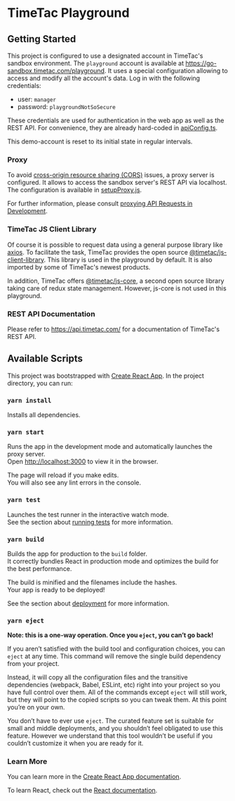 # TimeTac Playground
## Getting Started

This project is configured to use a designated account in TimeTac's sandbox environment.
The `playground` account is available at https://go-sandbox.timetac.com/playground. It uses a special configuration allowing to access and 
modify all the account's data. Log in with the following credentials:

* user: `manager`
* password: `playgroundNotSoSecure`

These credentials are used for authentication in the web app as well as the
REST API. For convenience, they are already hard-coded in
[apiConfig.ts](src/apiConfig.ts).

This demo-account is reset to its initial state in regular intervals.

### Proxy

To avoid
[cross-origin resource sharing (CORS)](https://en.wikipedia.org/wiki/Cross-origin_resource_sharing)
issues, a proxy server is configured. It allows to access the sandbox server's
REST API via localhost. The configuration is available in
[setupProxy.js](src/setupProxy.js).

For further information, please consult
[proxying API Requests in Development](https://create-react-app.dev/docs/proxying-api-requests-in-development/).

### TimeTac JS Client Library
Of course it is possible to request data using a general purpose
library like [axios](https://github.com/axios/axios). To facilitate the task,
TimeTac provides the open source
[@timetac/js-client-library](https://github.com/TimeTac/js-client-library).
This library is used in the playground by default. It is also imported by
some of TimeTac's newest products.

In addition, TimeTac offers
[@timetac/js-core](https://github.com/TimeTac/js-core),
a second open source library taking care of
redux state management. However, js-core is not used in this playground.

### REST API Documentation
Please refer to https://api.timetac.com/ for a documentation of
TimeTac's REST API.

## Available Scripts

This project was bootstrapped with [Create React App](https://github.com/facebook/create-react-app).
In the project directory, you can run:

### `yarn install`

Installs all dependencies.

### `yarn start`

Runs the app in the development mode and automatically launches the proxy
server.\
Open [http://localhost:3000](http://localhost:3000) to view it in the browser.

The page will reload if you make edits.\
You will also see any lint errors in the console.

### `yarn test`

Launches the test runner in the interactive watch mode.\
See the section about [running tests](https://facebook.github.io/create-react-app/docs/running-tests) for more information.

### `yarn build`

Builds the app for production to the `build` folder.\
It correctly bundles React in production mode and optimizes the build for the best performance.

The build is minified and the filenames include the hashes.\
Your app is ready to be deployed!

See the section about [deployment](https://facebook.github.io/create-react-app/docs/deployment) for more information.

### `yarn eject`

**Note: this is a one-way operation. Once you `eject`, you can’t go back!**

If you aren’t satisfied with the build tool and configuration choices, you can `eject` at any time. This command will remove the single build dependency from your project.

Instead, it will copy all the configuration files and the transitive dependencies (webpack, Babel, ESLint, etc) right into your project so you have full control over them. All of the commands except `eject` will still work, but they will point to the copied scripts so you can tweak them. At this point you’re on your own.

You don’t have to ever use `eject`. The curated feature set is suitable for small and middle deployments, and you shouldn’t feel obligated to use this feature. However we understand that this tool wouldn’t be useful if you couldn’t customize it when you are ready for it.

### Learn More

You can learn more in the [Create React App documentation](https://facebook.github.io/create-react-app/docs/getting-started).

To learn React, check out the [React documentation](https://reactjs.org/).


